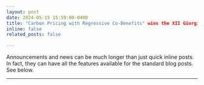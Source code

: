 ```yaml
---
layout: post
date: 2024-05-15 15:59:00-0400
title: "Carbon Pricing with Regressive Co-Benefits" wins the XII Giorgio Rota Best Paper Award
inline: false
related_posts: false

---
```


Announcements and news can be much longer than just quick inline posts. In fact, they can have all the features available for the standard blog posts. See below.

---
